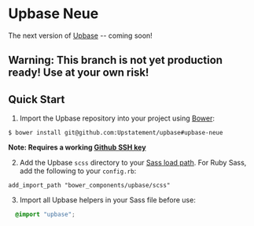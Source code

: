 # Upbase Neue

The next version of [Upbase](https://github.com/Upstatement/upbase) -- coming soon!

## Warning: This branch is not yet production ready! Use at your own risk!

## Quick Start

1. Import the Upbase repository into your project using [Bower](http://bower.io/):

  ```
  $ bower install git@github.com:Upstatement/upbase#upbase-neue
  ```

  __Note: Requires a working [Github SSH key](https://help.github.com/articles/generating-ssh-keys/)__

2. Add the Upbase `scss` directory to your [Sass load path](http://sass-lang.com/documentation/file.SASS_REFERENCE.html#load_paths-option). For Ruby Sass, add the following to your `config.rb`:

  ```
  add_import_path "bower_components/upbase/scss"
  ```

3. Import all Upbase helpers in your Sass file before use:

  ```scss
    @import "upbase";
  ```
